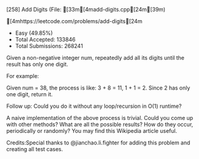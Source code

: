 [258] Add Digits	(File: [33m[4madd-digits.cpp[24m[39m)

[4mhttps://leetcode.com/problems/add-digits[24m

* Easy (49.85%)
* Total Accepted: 133846
* Total Submissions: 268241


Given a non-negative integer num, repeatedly add all its digits until the result has only one digit. 



For example:


Given num = 38, the process is like: 3 + 8 = 11, 1 + 1 = 2. Since 2 has only one digit, return it.


Follow up:
Could you do it without any loop/recursion in O(1) runtime?



  A naive implementation of the above process is trivial. Could you come up with other methods? 
  What are all the possible results?
  How do they occur, periodically or randomly?
  You may find this Wikipedia article useful.


Credits:Special thanks to @jianchao.li.fighter for adding this problem and creating all test cases.
